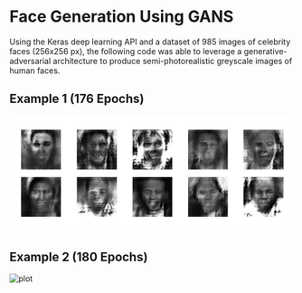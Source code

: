 # Face Generation Using GANS

Using the Keras deep learning API and a dataset of 985 images of celebrity faces (256x256 px), the following code was able to leverage a generative-adversarial architecture to produce semi-photorealistic greyscale images of human faces.

## Example 1 (176 Epochs)
![plot](generated_plot_e176.png)

## Example 2 (180 Epochs)
![plot](generated_face)
